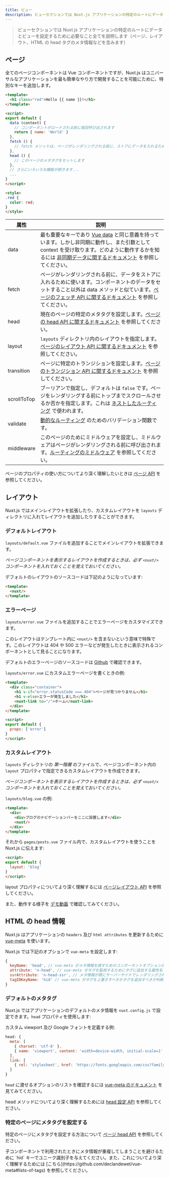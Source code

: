 ```yaml
---
title: ビュー
description: ビューセクションでは Nuxt.js アプリケーションの特定のルートにデータとビューを設定するために必要なこと全てを説明します（ページ、レイアウト、HTML の head タグのメタ情報などを含みます）
---
```


<!-- title: Views -->
<!-- description: The Views section describes all you need to configure data and views for a specific route in your Nuxt.js application. (Pages, layouts and HTML Head) -->

<!-- \> The Views section describes all you need to configure data and views for a specific route in your Nuxt.js application. (Pages, layouts and HTML Head) -->

> ビューセクションでは Nuxt.js アプリケーションの特定のルートにデータとビューを設定するために必要なこと全てを説明します（ページ、レイアウト、HTML の head タグのメタ情報などを含みます）

<!-- ## Pages -->

## ページ

<!-- Every Page component is a Vue component, but Nuxt.js adds special keys to make the development of your universal application the easiest way possible. -->

全てのページコンポーネントは Vue コンポーネントですが、Nuxt.js はユニバーサルなアプリケーションを最も簡単なやり方で開発することを可能にために、特別なキーを追加します。  

<!-- ```html -->
<!-- <template> -->
<!--   <h1 class="red">Hello {{ name }}!</h1> -->
<!-- </template> -->

<!-- <script> -->
<!-- export default { -->
<!--   data (context) { -->
<!--     // called every time before loading the component -->
<!--     return { name: 'World' } -->
<!--   }, -->
<!--   fetch () { -->
<!--     // The fetch method is used to fill the store before rendering the page -->
<!--   }, -->
<!--   head () { -->
<!--     // Set Meta Tags for this Page -->
<!--   }, -->
<!--   // and more functionality to discover -->
<!--   ... -->
<!-- } -->
<!-- </script> -->

<!-- <style> -->
<!-- .red { -->
<!--   color: red; -->
<!-- } -->
<!-- </style> -->
<!-- ``` -->

```html
<template>
  <h1 class="red">Hello {{ name }}!</h1>
</template>

<script>
export default {
  data (context) {
    // コンポーネントがロードされる前に毎回呼び出されます
    return { name: 'World' }
  },
  fetch () {
    // fetch メソッドは、ページがレンダリングされる前に、ストアにデータを入れるために使われます
  },
  head () {
    // このページのメタタグをセットします
  },
  // さらにいろいろな機能が続きます...
  ...
}
</script>

<style>
.red {
  color: red;
}
</style>
```

<!-- | Attribute | Description | -->
<!-- |-----------|-------------| -->
<!-- | data | The most important key, it has the same purpose as [Vue data](https://vuejs.org/v2/api/#Options-Data) but it can be asynchronous and receives the context as argument, please read the [async data documentation](/guide/async-data) to learn how it works. | -->
<!-- | fetch | Used to fill the store before rendering the page, it's like the data method except it doesn't set the component data. See the [API Pages fetch documentation](/api/pages-fetch). | -->
<!-- | head | Set specific Meta Tags for the current page, see [API Pages head documentation](/api/pages-head). | -->
<!-- | layout | Specify a layout defined in the `layouts` directory, see [API Pages layouts documentation](/api/pages-layout). | -->
<!-- | transition | Set a specific transition for the page, see [API Pages transition](/api/pages-transition). | -->
<!-- | scrollToTop | Boolean, by default: `false`. Specify if you want the page to scroll to the top before rendering the page, it's used for [nested routes](/guide/routing#nested-routes). | -->
<!-- | validate | Validator function for a [dynamic route](/guide/routing#dynamic-routes). | -->
<!-- | middleware | Set a middleware for this page, the middleware will be called before rendering the page, see [routes middleware](/guide/routing#middleware). | -->

| 属性 | 説明 |
|-----------|-------------|
| data | 最も重要なキーであり [Vue data](https://vuejs.org/v2/api/#Options-Data) と同じ意義を持っています。しかし非同期に動作し、また引数として context を受け取ります。どのように動作するかを知るには [非同期データに関するドキュメント](/guide/async-data) を参照してください。 |
| fetch | ページがレンダリングされる前に、データをストアに入れるために使います。コンポーネントのデータをセットすること以外は data メソッドと似ています。[ページのフェッチ API に関するドキュメント](/api/pages-fetch) を参照してください。 |
| head | 現在のページの特定のメタタグを設定します。[ページの head API に関するドキュメント](/api/pages-head) を参照してください。 |
| layout | `layouts` ディレクトリ内のレイアウトを指定します。[ページのレイアウト API に関するドキュメント](/api/pages-layout) を参照してください。 |
| transition | ページに特定のトランジションを設定します。[ページのトランジション API に関するドキュメント](/api/pages-transition) を参照してください。 |
| scrollToTop | ブーリアンで指定し、デフォルトは `false` です。ページをレンダリングする前にトップまでスクロールさせるか否かを指定します。これは [ネストしたルーティング](/guide/routing#nested-routes) で使われます。 |
| validate | [動的なルーティング](/guide/routing#dynamic-routes) のためのバリデーション関数です。 |
| middleware | このページのためにミドルウェアを設定し、ミドルウェアはページがレンダリングされる前に呼び出されます。[ルーティングのミドルウェア](/guide/routing#middleware) を参照してください。 |

<!-- More information about the pages properties usage: [API Pages](/api) -->

ページのプロパティの使い方についてより深く理解したいときは [ページ API](/api) を参照してください。

<!-- ## Layouts -->

## レイアウト

<!-- Nuxt.js lets you extend the main layout or create custom layouts by adding them in the `layouts` directory. -->

Nuxt.js ではメインレイアウトを拡張したり、カスタムレイアウトを `layouts` ディレクトリに入れてレイアウトを追加したりすることができます。

<!-- ### Default Layout -->

### デフォルトレイアウト

<!-- You can extend the main layout by adding a `layouts/default.vue` file. -->

`layouts/default.vue` ファイルを追加することでメインレイアウトを拡張できます。

<!-- *Make sure to add the `<nuxt>` component when creating a layout to display the page component.* -->

*ページコンポーネントを表示するレイアウトを作成するときは、必ず `<nuxt/>` コンポーネントを入れておくことを覚えておいてください。*

<!-- The default layout source code is: -->

デフォルトのレイアウトのソースコードは下記のようになっています:

```html
<template>
  <nuxt/>
</template>
```

<!-- ### Error Page -->

### エラーページ

<!-- You can customize the error page by adding a `layouts/error.vue` file. -->

`layouts/error.vue` ファイルを追加することでエラーページをカスタマイズできます。

<!-- This layout is special since you should not include `<nuxt/>` inside its template. You must see this layout as a component displayed when an error occurs (404, 500, etc). -->

このレイアウトはテンプレート内に `<nuxt/>` を含まないという意味で特殊です。このレイアウトは 404 や 500 エラーなどが発生したときに表示されるコンポーネントとして見ることになります。

<!-- The default error page source code is [available on Github](https://github.com/nuxt/nuxt.js/blob/master/lib/app/components/nuxt-error.vue). -->

デフォルトのエラーページのソースコードは [Github](https://github.com/nuxt/nuxt.js/blob/master/lib/app/components/nuxt-error.vue) で確認できます。

<!-- Example of a custom error page in `layouts/error.vue`: -->

`layouts/error.vue` にカスタムエラーページを書くときの例:

<!-- ```html -->
<!-- <template> -->
<!--   <div class="container"> -->
<!--     <h1 v-if="error.statusCode === 404">Page not found</h1> -->
<!--     <h1 v-else>An error occurred</h1> -->
<!--     <nuxt-link to="/">Home page</nuxt-link> -->
<!--   </div> -->
<!-- </template> -->

<!-- <script> -->
<!-- export default { -->
<!--   props: ['error'] -->
<!-- } -->
<!-- </script> -->
<!-- ``` -->

```html
<template>
  <div class="container">
    <h1 v-if="error.statusCode === 404">ページが見つかりません</h1>
    <h1 v-else>エラーが発生しました</h1>
    <nuxt-link to="/">ホーム</nuxt-link>
  </div>
</template>

<script>
export default {
  props: ['error']
}
</script>
```

<!-- ### Custom Layout -->

### カスタムレイアウト

<!-- Every file (*first level*) in the `layouts` directory will create a custom layout accessible with the `layout` property in the page component. -->

`layouts` ディレクトリの *第一階層* のファイルで、ページコンポーネント内の `layout` プロパティで指定できるカスタムレイアウトを作成できます。

<!-- *Make sure to add the `<nuxt/>` component when creating a layout to display the page component.* -->

*ページコンポーネントを表示するレイアウトを作成するときは、必ず `<nuxt/>` コンポーネントを入れておくことを覚えておいてください。*

<!-- Example of `layouts/blog.vue`: -->

`layouts/blog.vue` の例:

<!-- ```html -->
<!-- <template> -->
<!--   <div> -->
<!--     <div>My blog navigation bar here</div> -->
<!--     <nuxt/> -->
<!--   </div> -->
<!-- </template> -->
<!-- ``` -->

```html
<template>
  <div>
    <div>ブログのナビゲーションバーをここに設置します</div>
    <nuxt/>
  </div>
</template>
```

<!-- And then in `pages/posts.vue`, you can tell Nuxt.js to use your custom layout: -->

それから `pages/posts.vue` ファイル内で、カスタムレイアウトを使うことを Nuxt.js に伝えます:

```html
<script>
export default {
  layout: 'blog'
}
</script>
```

<!-- More information about the layout property: [API Pages layout](/api/pages-layout) -->

layout プロパティについてより深く理解するには [ページレイアウト API](/api/pages-layout) を参照してください。

また、動作する様子を [デモ動画](https://www.youtube.com/watch?v=YOKnSTp7d38) で確認してみてください。

<!-- ## HTML Head -->

## HTML の head 情報

<!-- Nuxt.js uses [vue-meta](https://github.com/declandewet/vue-meta) to update the `headers` and `html attributes` of your application. -->

Nuxt.js はアプリケーションの `headers` 及び `html attributes` を更新するために [vue-meta](https://github.com/declandewet/vue-meta) を使います。

<!-- Nuxt.js configures `vue-meta` with these options: -->

Nuxt.js では下記のオプションで `vue-meta` を設定します:

<!-- ```js -->
<!-- { -->
<!--   keyName: 'head', // the component option name that vue-meta looks for meta info on. -->
<!--   attribute: 'n-head', // the attribute name vue-meta adds to the tags it observes -->
<!--   ssrAttribute: 'n-head-ssr', // the attribute name that lets vue-meta know that meta info has already been server-rendered -->
<!--   tagIDKeyName: 'hid' // the property name that vue-meta uses to determine whether to overwrite or append a tag -->
<!-- } -->
<!-- ``` -->

```js
{
  keyName: 'head', // vue-meta がメタ情報を探すためのコンポーネントオプションの名前
  attribute: 'n-head', // vue-meta がタグを監視するためにタグに追加する属性名
  ssrAttribute: 'n-head-ssr', // メタ情報が既にサーバーサイドでレンダリングされていることを vue-meta に知らせるための属性名
  tagIDKeyName: 'hid' // vue-meta がタグを上書きすべきかタグを追加すべきか判断するために用いるプロパティ名
}
```

<!-- ### Default Meta Tags -->

### デフォルトのメタタグ

<!-- Nuxt.js let you define all default meta for your application inside `nuxt.config.js`, use the same `head` property: -->

Nuxt.js ではアプリケーションのデフォルトのメタ情報を `nuxt.config.js` で設定できます。`head` プロパティを使用します:

<!-- Example of a custom viewport with a custom Google font: -->

カスタム viewport 及び Google フォントを定義する例:

```js
head: {
  meta: [
    { charset: 'utf-8' },
    { name: 'viewport', content: 'width=device-width, initial-scale=1' }
  ],
  link: [
    { rel: 'stylesheet', href: 'https://fonts.googleapis.com/css?family=Roboto' }
  ]
}
```

<!-- To know the list of options you can give to `head`, take a look at [vue-meta documentation](https://github.com/declandewet/vue-meta#recognized-metainfo-properties). -->

`head` に渡せるオプションのリストを確認するには [vue-meta のドキュメント](https://github.com/declandewet/vue-meta#recognized-metainfo-properties) を見てみてください。

<!-- More information about the head method: [API Configuration head](/api/configuration-head) -->

head メソッドについてより深く理解するためには [head 設定 API](/api/configuration-head) を参照してください。

<!-- ### Custom Meta Tags for a Page -->

### 特定のページにメタタグを設定する

<!-- More information about the head method: [API Pages head](/api/pages-head) -->

特定のページにメタタグを設定する方法について [ページ head API](/api/pages-head) を参照してください。

<!-- <p class="Alert">To avoid any duplication when used in child component, please give a unique identifier with the `hid` key, please [read more about it](https://github.com/declandewet/vue-meta#lists-of-tags).</p> -->

<p class="Alert">子コンポーネントで利用されたときにメタ情報が重複してしまうことを避けるために `hid` キーでユニーク識別子を与えてください。また、これについてより深く理解するためには [こちら](https://github.com/declandewet/vue-meta#lists-of-tags) を参照してください。</p>
